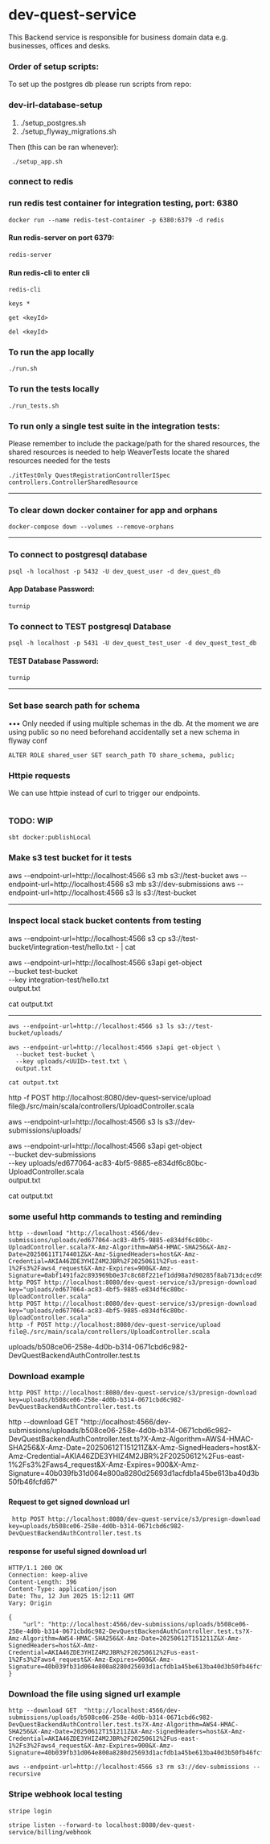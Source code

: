 # dev-quest-service

This Backend service is responsible for business domain data e.g. businesses, offices and desks.

### Order of setup scripts:

To set up the postgres db please run scripts from repo:

### dev-irl-database-setup

1. ./setup_postgres.sh
2. ./setup_flyway_migrations.sh

Then (this can be ran whenever):

```
 ./setup_app.sh
```

### connect to redis

### run redis test container for integration testing, port: 6380

```
docker run --name redis-test-container -p 6380:6379 -d redis
```

#### Run redis-server on port 6379:

```
redis-server
```

#### Run redis-cli to enter cli

```
redis-cli
```

```
keys *
```

```
get <keyId>
```

```
del <keyId>
```

### To run the app locally

```
./run.sh
```

### To run the tests locally

```
./run_tests.sh
```

### To run only a single test suite in the integration tests:

Please remember to include the package/path for the shared resources,
the shared resources is needed to help WeaverTests locate the shared resources needed for the tests

```
./itTestOnly QuestRegistrationControllerISpec controllers.ControllerSharedResource
```

---

### To clear down docker container for app and orphans

```
docker-compose down --volumes --remove-orphans
```

---

### To connect to postgresql database

```
psql -h localhost -p 5432 -U dev_quest_user -d dev_quest_db
```

#### App Database Password:

```
turnip
```

### To connect to TEST postgresql Database

```
psql -h localhost -p 5431 -U dev_quest_test_user -d dev_quest_test_db
```

#### TEST Database Password:

```
turnip
```

---

### Set base search path for schema

••• Only needed if using multiple schemas in the db. At the moment we are using public so no need beforehand
accidentally set a new schema in flyway conf

```
ALTER ROLE shared_user SET search_path TO share_schema, public;
```

### Httpie requests

We can use httpie instead of curl to trigger our endpoints.

```

```

### TODO: WIP

```
sbt docker:publishLocal
```

### Make s3 test bucket for it tests

aws --endpoint-url=http://localhost:4566 s3 mb s3://test-bucket
aws --endpoint-url=http://localhost:4566 s3 mb s3://dev-submissions
aws --endpoint-url=http://localhost:4566 s3 ls s3://test-bucket

---

### Inspect local stack bucket contents from testing

aws --endpoint-url=http://localhost:4566 s3 cp s3://test-bucket/integration-test/hello.txt - | cat

aws --endpoint-url=http://localhost:4566 s3api get-object \
 --bucket test-bucket \
 --key integration-test/hello.txt \
 output.txt

cat output.txt

---

```
aws --endpoint-url=http://localhost:4566 s3 ls s3://test-bucket/uploads/
```

```
aws --endpoint-url=http://localhost:4566 s3api get-object \
  --bucket test-bucket \
  --key uploads/<UUID>-test.txt \
  output.txt

cat output.txt
```

http -f POST http://localhost:8080/dev-quest-service/upload file@./src/main/scala/controllers/UploadController.scala

aws --endpoint-url=http://localhost:4566 s3 ls s3://dev-submissions/uploads/

aws --endpoint-url=http://localhost:4566 s3api get-object \
 --bucket dev-submissions \
 --key uploads/ed677064-ac83-4bf5-9885-e834df6c80bc-UploadController.scala \
 output.txt

cat output.txt

### some useful http commands to testing and reminding

```
http --download "http://localhost:4566/dev-submissions/uploads/ed677064-ac83-4bf5-9885-e834df6c80bc-UploadController.scala?X-Amz-Algorithm=AWS4-HMAC-SHA256&X-Amz-Date=20250611T174401Z&X-Amz-SignedHeaders=host&X-Amz-Credential=AKIA46ZDE3YHIZ4M2JBR%2F20250611%2Fus-east-1%2Fs3%2Faws4_request&X-Amz-Expires=900&X-Amz-Signature=0abf1491fa2c893969b0e37c8c68f221ef1dd98a7d90285f8ab713dcecd99d1f"
http POST http://localhost:8080/dev-quest-service/s3/presign-download key="uploads/ed677064-ac83-4bf5-9885-e834df6c80bc-UploadController.scala"
http POST http://localhost:8080/dev-quest-service/s3/presign-download key="uploads/ed677064-ac83-4bf5-9885-e834df6c80bc-UploadController.scala"
http -f POST http://localhost:8080/dev-quest-service/upload file@./src/main/scala/controllers/UploadController.scala
```


 uploads/b508ce06-258e-4d0b-b314-0671cbd6c982-DevQuestBackendAuthController.test.ts


### Download example

```
http POST http://localhost:8080/dev-quest-service/s3/presign-download key=uploads/b508ce06-258e-4d0b-b314-0671cbd6c982-DevQuestBackendAuthController.test.ts
```


http --download GET "http://localhost:4566/dev-submissions/uploads/b508ce06-258e-4d0b-b314-0671cbd6c982-DevQuestBackendAuthController.test.ts?X-Amz-Algorithm=AWS4-HMAC-SHA256&X-Amz-Date=20250612T151211Z&X-Amz-SignedHeaders=host&X-Amz-Credential=AKIA46ZDE3YHIZ4M2JBR%2F20250612%2Fus-east-1%2Fs3%2Faws4_request&X-Amz-Expires=900&X-Amz-Signature=40b039fb31d064e800a8280d25693d1acfdb1a45be613ba40d3b50fb46fcfd67"


### 

#### Request to get signed download url

```
 http POST http://localhost:8080/dev-quest-service/s3/presign-download key=uploads/b508ce06-258e-4d0b-b314-0671cbd6c982-DevQuestBackendAuthController.test.ts
```

#### response for useful signed download url
```
HTTP/1.1 200 OK
Connection: keep-alive
Content-Length: 396
Content-Type: application/json
Date: Thu, 12 Jun 2025 15:12:11 GMT
Vary: Origin

{
    "url": "http://localhost:4566/dev-submissions/uploads/b508ce06-258e-4d0b-b314-0671cbd6c982-DevQuestBackendAuthController.test.ts?X-Amz-Algorithm=AWS4-HMAC-SHA256&X-Amz-Date=20250612T151211Z&X-Amz-SignedHeaders=host&X-Amz-Credential=AKIA46ZDE3YHIZ4M2JBR%2F20250612%2Fus-east-1%2Fs3%2Faws4_request&X-Amz-Expires=900&X-Amz-Signature=40b039fb31d064e800a8280d25693d1acfdb1a45be613ba40d3b50fb46fcfd67"
}
```

### Download the file using signed url example

```
http --download GET  "http://localhost:4566/dev-submissions/uploads/b508ce06-258e-4d0b-b314-0671cbd6c982-DevQuestBackendAuthController.test.ts?X-Amz-Algorithm=AWS4-HMAC-SHA256&X-Amz-Date=20250612T151211Z&X-Amz-SignedHeaders=host&X-Amz-Credential=AKIA46ZDE3YHIZ4M2JBR%2F20250612%2Fus-east-1%2Fs3%2Faws4_request&X-Amz-Expires=900&X-Amz-Signature=40b039fb31d064e800a8280d25693d1acfdb1a45be613ba40d3b50fb46fcfd67"
```



```
aws --endpoint-url=http://localhost:4566 s3 rm s3://dev-submissions --recursive
```

### Stripe webhook local testing

```
stripe login
```

```
stripe listen --forward-to localhost:8080/dev-quest-service/billing/webhook
```